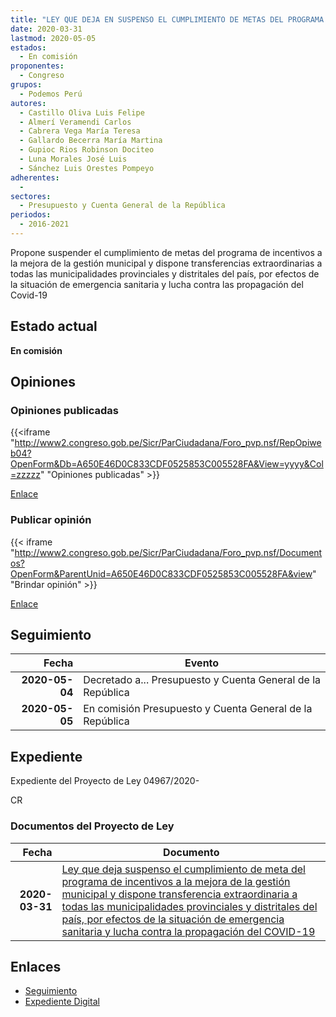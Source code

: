 ```yaml
---
title: "LEY QUE DEJA EN SUSPENSO EL CUMPLIMIENTO DE METAS DEL PROGRAMA DE INCENTIVOS A LA MEJORA DE LA GESTIÓN MUNICIPAL Y DISPONE TRANSFERENCIAS EXTRAORDINARIAS A TODAS LAS MUNICIPALIDADES PROVINCIALES Y Y DISTRITALES DEL PAÍS, POR EFECTOS DE LA SITUACIÓN DE EMERGENCIA SANITARIA Y LUCHA CONTRA LA ROPAGACIÓN DEL COVID 19"
date: 2020-03-31
lastmod: 2020-05-05
estados: 
  - En comisión
proponentes: 
  - Congreso
grupos: 
  - Podemos Perú
autores: 
  - Castillo Oliva Luis Felipe
  - Almerí Veramendi Carlos
  - Cabrera Vega María Teresa
  - Gallardo Becerra María Martina
  - Gupioc Rios Robinson Dociteo
  - Luna Morales José Luis
  - Sánchez Luis Orestes Pompeyo
adherentes: 
  - 
sectores: 
  - Presupuesto y Cuenta General de la República
periodos: 
  - 2016-2021
---
```


Propone suspender el cumplimiento de metas del programa de incentivos a la mejora de la gestión municipal y dispone transferencias extraordinarias a todas las municipalidades provinciales y distritales del país, por efectos de la situación de emergencia sanitaria y lucha contra las propagación del Covid-19


## Estado actual

**En comisión**

## Opiniones

### Opiniones publicadas

{{<iframe "http://www2.congreso.gob.pe/Sicr/ParCiudadana/Foro_pvp.nsf/RepOpiweb04?OpenForm&Db=A650E46D0C833CDF0525853C005528FA&View=yyyy&Col=zzzzz" "Opiniones publicadas" >}}

[Enlace](http://www2.congreso.gob.pe/Sicr/ParCiudadana/Foro_pvp.nsf/RepOpiweb04?OpenForm&Db=A650E46D0C833CDF0525853C005528FA&View=yyyy&Col=zzzzz)
### Publicar opinión

{{< iframe "http://www2.congreso.gob.pe/Sicr/ParCiudadana/Foro_pvp.nsf/Documentos?OpenForm&ParentUnid=A650E46D0C833CDF0525853C005528FA&view" "Brindar opinión" >}}

[Enlace](http://www2.congreso.gob.pe/Sicr/ParCiudadana/Foro_pvp.nsf/Documentos?OpenForm&ParentUnid=A650E46D0C833CDF0525853C005528FA&view)

## Seguimiento

| Fecha | Evento |
|------:|--------|
| **2020-05-04** | Decretado a... Presupuesto y Cuenta General de la República|
| **2020-05-05** | En comisión Presupuesto y Cuenta General de la República|


## Expediente

Expediente del Proyecto de Ley 04967/2020-

CR


### Documentos del Proyecto de Ley

| Fecha | Documento |
|------:|--------|
| **2020-03-31** | [Ley que deja suspenso el cumplimiento de meta del programa de incentivos a la mejora de la gestión municipal y dispone transferencia extraordinaria a todas las municipalidades provinciales y distritales del país, por efectos de la situación de emergencia sanitaria y lucha contra la propagación del COVID-19](http://www.leyes.congreso.gob.pe/Documentos/2016_2021/Proyectos_de_Ley_y_de_Resoluciones_Legislativas/PL04967-20200331..pdf) |

## Enlaces 

- [Seguimiento](http://www2.congreso.gob.pe/Sicr/TraDocEstProc/CLProLey2016.nsf/f7fff46988ca05b1052578e100829cc7/74015c333e24b6bb0525853c005de814?OpenDocument)
- [Expediente Digital](http://www2.congreso.gob.pe/Sicr/TraDocEstProc/CLProLey2016.nsf/f7fff46988ca05b1052578e100829cc7/74015c333e24b6bb0525853c005de814?OpenDocument&Click=05257FB7005EB655.eb71d0cf91d8294e05256cdf006b5706/$Body/0.1C6C)
